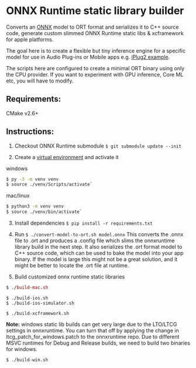 # ONNX Runtime static library builder

Converts an [ONNX](https://onnx.ai) model to ORT format and serializes it to C++ source code, generate custom slimmed ONNX Runtime static libs & xcframework for apple platforms.

The goal here is to create a flexible but tiny inference engine for a specific model for use in Audio Plug-ins or Mobile apps e.g. [iPlug2 example](https://github.com/olilarkin/iPlug2OnnxRuntime).

The scripts here are configured to create a minimal ORT binary using only the CPU provider. If you want to experiment with GPU inference, Core ML etc, you will have to modify.

## Requirements:

CMake v2.6+

## Instructions:

1. Checkout ONNX Runtime submodule `$ git submodule update --init`

2. Create a [virtual environment](https://packaging.python.org/tutorials/installing-packages/#creating-virtual-environments) and activate it

windows
```bash
$ py -3 -m venv venv
$ source ./venv/Scripts/activate`
```

mac/linux
```bash
$ python3 -m venv venv
$ source ./venv/bin/activate`
```

3. Install dependencies `$ pip install -r requirements.txt`

4. Run `$ ./convert-model-to-ort.sh model.onnx`
This converts the .onnx file to .ort and produces a .config file which slims the onnxruntime library build in the next step.
It also serializes the .ort format model to C++ source code, which can be used to bake the model into your app binary. If the model
is large this might not be a great solution, and it might be better to locate the .ort file at runtime.

6. Build customized onnx runtime static libraries

```mac
$ ./build-mac.sh
```

```ios
$ ./build-ios.sh
$ ./build-ios-simulator.sh
```

```xcframework build
$ ./build-xcframework.sh
```

**Note:** windows static lib builds can get very large due to the LTO/LTCG settings in onnxruntime. 
You can turn that off by applying the change in ltcg_patch_for_windows.patch to the onnxruntime repo.
Due to different MSVC runtimes for Debug and Release builds, we need to build two binaries for windows.

```windows
$ ./build-win.sh
```
